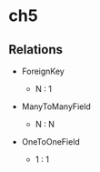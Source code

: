 # ch5

## Relations

- ForeignKey
  - N : 1
  
- ManyToManyField
  - N : N
  
- OneToOneField
  - 1 : 1
